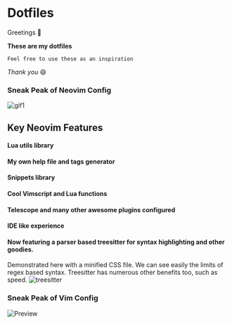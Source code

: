 # **Dotfiles**

Greetings :wave:

**These are my dotfiles**

`Feel free to use these as an inspiration`

_Thank you_ :smile:

### Sneak Peak of Neovim Config

![gif1](https://i.ibb.co/j8SRZjD/dotfiles.gif)

## Key Neovim Features

#### Lua utils library

#### My own help file and tags generator

#### Snippets library

#### Cool Vimscript and Lua functions

#### Telescope and many other awesome plugins configured

#### IDE like experience

#### Now featuring a parser based treesitter for syntax highlighting and other goodies.

Demonstrated here with a minified CSS file. We can see easily the limits of regex based syntax. Treesitter has numerous other benefits too, such as speed.
![treesitter](https://i.ibb.co/1vN6MvD/treesitter-compared-to-regex-copy.png)

### Sneak Peak of Vim Config

![Preview](https://i.ibb.co/RPRhWJR/Screen-Shot-2020-04-17-at-10-57-05-am.png)
